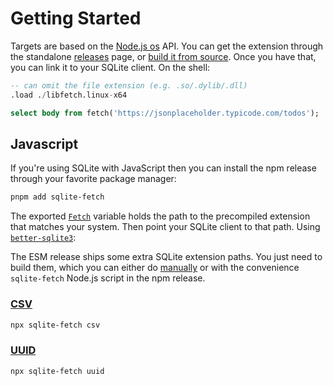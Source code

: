 # Getting Started
Targets are based on the [Node.js os](https://nodejs.org/api/os.html) API.
You can get the extension through the standalone [releases]() page,
or [build it from source](../api/index.md).
Once you have that, you can link it to your SQLite client. On the shell:

```sql
-- can omit the file extension (e.g. .so/.dylib/.dll)
.load ./libfetch.linux-x64

select body from fetch('https://jsonplaceholder.typicode.com/todos');
```

## Javascript
If you're using SQLite with JavaScript then you can install the npm release 
through your favorite package manager:

```bash
pnpm add sqlite-fetch
```

The exported [`Fetch`](../api/variables/Fetch.md) variable holds the path 
to the precompiled extension that matches your system. Then point your SQLite client 
to that path. Using [`better-sqlite3`](https://www.npmjs.com/package/better-sqlite3):

The ESM release ships some extra SQLite extension paths.
You just need to build them, which you can either do [manually](../api/index.md)
or with the convenience `sqlite-fetch` Node.js script in the npm release.

### [CSV](../api/variables/csv.md)
```bash
npx sqlite-fetch csv
```

### [UUID](../api/variables/uuid.md)
```bash
npx sqlite-fetch uuid
```
